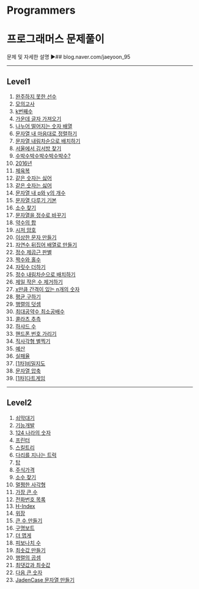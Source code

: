# Programmers
프로그래머스 문제풀이
======================
문제 및 자세한 설명
▶## blog.naver.com/jaeyoon_95

- - -
## Level1
1.  [완주하지 못한 선수](https://github.com/jaeyun95/Programmers/blob/master/level1/level1_ex01.py)
2.  [모의고사](https://github.com/jaeyun95/Programmers/blob/master/level1/level1_ex02.py) 
3.  [k번째수](https://github.com/jaeyun95/Programmers/blob/master/level1/level1_ex03.py)
4.  [가운데 글자 가져오기](https://github.com/jaeyun95/Programmers/blob/master/level1/level1_ex04.py)
5.  [나누어 떨어지는 숫자 배열](https://github.com/jaeyun95/Programmers/blob/master/level1/level1_ex05.py)
6.  [문자열 내 마음대로 정렬하기](https://github.com/jaeyun95/Programmers/blob/master/level1/level1_ex06.py)
7.  [문자열 내림차순으로 배치하기](https://github.com/jaeyun95/Programmers/blob/master/level1/level1_ex07.py)
8.  [서울에서 김서방 찾기](https://github.com/jaeyun95/Programmers/blob/master/level1/level1_ex08.py)
9.  [수박수박수박수박수박수?](https://github.com/jaeyun95/Programmers/blob/master/level1/level1_ex09.py)
10. [2016년](https://github.com/jaeyun95/Programmers/blob/master/level1/level1_ex10.py)
11. [체육복](https://github.com/jaeyun95/Programmers/blob/master/level1/level1_ex11.py)
12. [같은 숫자는 싫어](https://github.com/jaeyun95/Programmers/blob/master/level1/level1_ex12.py)
13. [같은 숫자는 싫어](https://github.com/jaeyun95/Programmers/blob/master/level1/level1_ex13.py)
14. [문자열 내 p와 y의 개수](https://github.com/jaeyun95/Programmers/blob/master/level1/level1_ex14.py)
15. [문자열 다루기 기본](https://github.com/jaeyun95/Programmers/blob/master/level1/level1_ex15.py)
16. [소수 찾기](https://github.com/jaeyun95/Programmers/blob/master/level1/level1_ex16.py)
17. [문자열을 정수로 바꾸기](https://github.com/jaeyun95/Programmers/blob/master/level1/level1_ex17.py)
18. [약수의 합](https://github.com/jaeyun95/Programmers/blob/master/level1/level1_ex18.py)
19. [시저 암호](https://github.com/jaeyun95/Programmers/blob/master/level1/level1_ex19.py)
20. [이상한 문자 만들기](https://github.com/jaeyun95/Programmers/blob/master/level1/level1_ex20.py)
21. [자연수 뒤집어 배열로 만들기](https://github.com/jaeyun95/Programmers/blob/master/level1/level1_ex21.py)
22. [정수 제곱근 판별](https://github.com/jaeyun95/Programmers/blob/master/level1/level1_ex22.py)
23. [짝수와 홀수](https://github.com/jaeyun95/Programmers/blob/master/level1/level1_ex23.py)
24. [자릿수 더하기](https://github.com/jaeyun95/Programmers/blob/master/level1/level1_ex24.py)
25. [정수 내림차순으로 배치하기](https://github.com/jaeyun95/Programmers/blob/master/level1/level1_ex25.py)
26. [제일 작은 수 제거하기](https://github.com/jaeyun95/Programmers/blob/master/level1/level1_ex26.py)
27. [x만큼 간격이 있는 n개의 숫자](https://github.com/jaeyun95/Programmers/blob/master/level1/level1_ex27.py)
28. [평균 구하기](https://github.com/jaeyun95/Programmers/blob/master/level1/level1_ex28.py)
29. [행렬의 덧셈](https://github.com/jaeyun95/Programmers/blob/master/level1/level1_ex29.py)
30. [최대공약수 최소공배수](https://github.com/jaeyun95/Programmers/blob/master/level1/level1_ex30.py)
31. [콜라츠 추측](https://github.com/jaeyun95/Programmers/blob/master/level1/level1_ex31.py)
32. [하샤드 수](https://github.com/jaeyun95/Programmers/blob/master/level1/level1_ex32.py)
33. [핸드폰 번호 가리기](https://github.com/jaeyun95/Programmers/blob/master/level1/level1_ex33.py)
34. [직사각형 별찍기](https://github.com/jaeyun95/Programmers/blob/master/level1/level1_ex34.py)
35. [예산](https://github.com/jaeyun95/Programmers/blob/master/level1/level1_ex35.py)
36. [실패율](https://github.com/jaeyun95/Programmers/blob/master/level1/level1_ex36.py)
37. [[1차]비밀지도](https://github.com/jaeyun95/Programmers/blob/master/level1/level1_ex37.py)
38. [문자열 압축](https://github.com/jaeyun95/Programmers/blob/master/level1/level1_ex38.py)
39. [[1차]다트게임](https://github.com/jaeyun95/Programmers/blob/master/level1/level1_ex39.py)

- - -
## Level2
1.  [쇠막대기](https://github.com/jaeyun95/Programmers/blob/master/level2/level2_ex01.py)
2.  [기능개발](https://github.com/jaeyun95/Programmers/blob/master/level2/level2_ex02.py)
3.  [124 나라의 숫자](https://github.com/jaeyun95/Programmers/blob/master/level2/level2_ex03.py)
4.  [프린터](https://github.com/jaeyun95/Programmers/blob/master/level2/level2_ex04.py)
5.  [스킬트리](https://github.com/jaeyun95/Programmers/blob/master/level2/level2_ex05.py)
6.  [다리를 지나는 트럭](https://github.com/jaeyun95/Programmers/blob/master/level2/level2_ex06.py)
7.  [탑](https://github.com/jaeyun95/Programmers/blob/master/level2/level2_ex07.py)
8.  [주식가격](https://github.com/jaeyun95/Programmers/blob/master/level2/level2_ex08.py)
9.  [소수 찾기](https://github.com/jaeyun95/Programmers/blob/master/level2/level2_ex09.py)
10. [멀쩡한 사각형](https://github.com/jaeyun95/Programmers/blob/master/level2/level2_ex10.py)
11. [가장 큰 수](https://github.com/jaeyun95/Programmers/blob/master/level2/level2_ex11.py)
12. [전화번호 목록](https://github.com/jaeyun95/Programmers/blob/master/level2/level2_ex12.py)
13. [H-Index](https://github.com/jaeyun95/Programmers/blob/master/level2/level2_ex13.py)
14. [위장](https://github.com/jaeyun95/Programmers/blob/master/level2/level2_ex14.py)
15. [큰 수 만들기](https://github.com/jaeyun95/Programmers/blob/master/level2/level2_ex15.py)
16. [구명보트](https://github.com/jaeyun95/Programmers/blob/master/level2/level2_ex16.py)
17. [더 맵게](https://github.com/jaeyun95/Programmers/blob/master/level2/level2_ex17.py)
18. [피보나치 수](https://github.com/jaeyun95/Programmers/blob/master/level2/level2_ex18.py)
19. [최솟값 만들기](https://github.com/jaeyun95/Programmers/blob/master/level2/level2_ex19.py)
20. [행렬의 곱셈](https://github.com/jaeyun95/Programmers/blob/master/level2/level2_ex20.py)
21. [최댓값과 최솟값](https://github.com/jaeyun95/Programmers/blob/master/level2/level2_ex21.py)
22. [다음 큰 숫자](https://github.com/jaeyun95/Programmers/blob/master/level2/level2_ex22.py)
23. [JadenCase 문자열 만들기](https://github.com/jaeyun95/Programmers/blob/master/level2/level2_ex23.py)
